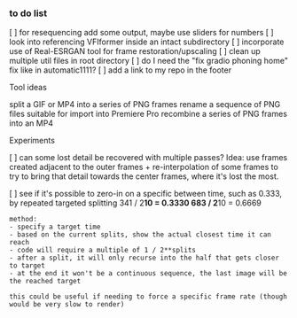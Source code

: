 ### to do list

[ ] for resequencing add some output, maybe use sliders for numbers
[ ] look into referencing VFIformer inside an intact subdirectory
[ ] incorporate use of Real-ESRGAN tool for frame restoration/upscaling
[ ] clean up multiple util files in root directory
[ ] do I need the "fix gradio phoning home" fix like in automatic1111?
[ ] add a link to my repo in the footer

Tool ideas

split a GIF or MP4 into a series of PNG frames
rename a sequence of PNG files suitable for import into Premiere Pro
recombine a series of PNG frames into an MP4

Experiments

[ ] can some lost detail be recovered with multiple passes? Idea: use frames created adjacent to the outer frames + re-interpolation of some frames to try to bring that detail towards the center frames, where it's lost the most.

[ ] see if it's possible to zero-in on a specific between time, such as 0.333, by repeated targeted splitting
    341 / 2**10 = 0.3330
    683 / 2**10 = 0.6669

    method:
    - specify a target time 
    - based on the current splits, show the actual closest time it can reach
    - code will require a multiple of 1 / 2**splits
    - after a split, it will only recurse into the half that gets closer to target
    - at the end it won't be a continuous sequence, the last image will be the reached target

    this could be useful if needing to force a specific frame rate (though would be very slow to render)

